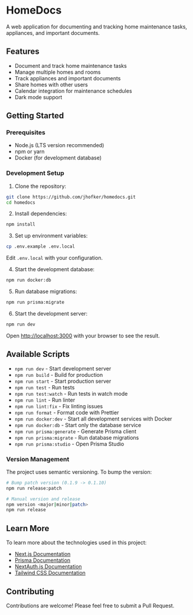 # HomeDocs

A web application for documenting and tracking home maintenance tasks, appliances, and important documents.

## Features

- Document and track home maintenance tasks
- Manage multiple homes and rooms
- Track appliances and important documents
- Share homes with other users
- Calendar integration for maintenance schedules
- Dark mode support

## Getting Started

### Prerequisites

- Node.js (LTS version recommended)
- npm or yarn
- Docker (for development database)

### Development Setup

1. Clone the repository:
```bash
git clone https://github.com/jhofker/homedocs.git
cd homedocs
```

2. Install dependencies:
```bash
npm install
```

3. Set up environment variables:
```bash
cp .env.example .env.local
```
Edit `.env.local` with your configuration.

4. Start the development database:
```bash
npm run docker:db
```

5. Run database migrations:
```bash
npm run prisma:migrate
```

6. Start the development server:
```bash
npm run dev
```

Open [http://localhost:3000](http://localhost:3000) with your browser to see the result.

## Available Scripts

- `npm run dev` - Start development server
- `npm run build` - Build for production
- `npm run start` - Start production server
- `npm run test` - Run tests
- `npm run test:watch` - Run tests in watch mode
- `npm run lint` - Run linter
- `npm run lint:fix` - Fix linting issues
- `npm run format` - Format code with Prettier
- `npm run docker:dev` - Start all development services with Docker
- `npm run docker:db` - Start only the database service
- `npm run prisma:generate` - Generate Prisma client
- `npm run prisma:migrate` - Run database migrations
- `npm run prisma:studio` - Open Prisma Studio

### Version Management

The project uses semantic versioning. To bump the version:

```bash
# Bump patch version (0.1.9 -> 0.1.10)
npm run release:patch

# Manual version and release
npm version <major|minor|patch>
npm run release
```

## Learn More

To learn more about the technologies used in this project:

- [Next.js Documentation](https://nextjs.org/docs)
- [Prisma Documentation](https://www.prisma.io/docs)
- [NextAuth.js Documentation](https://next-auth.js.org)
- [Tailwind CSS Documentation](https://tailwindcss.com/docs)

## Contributing

Contributions are welcome! Please feel free to submit a Pull Request.
